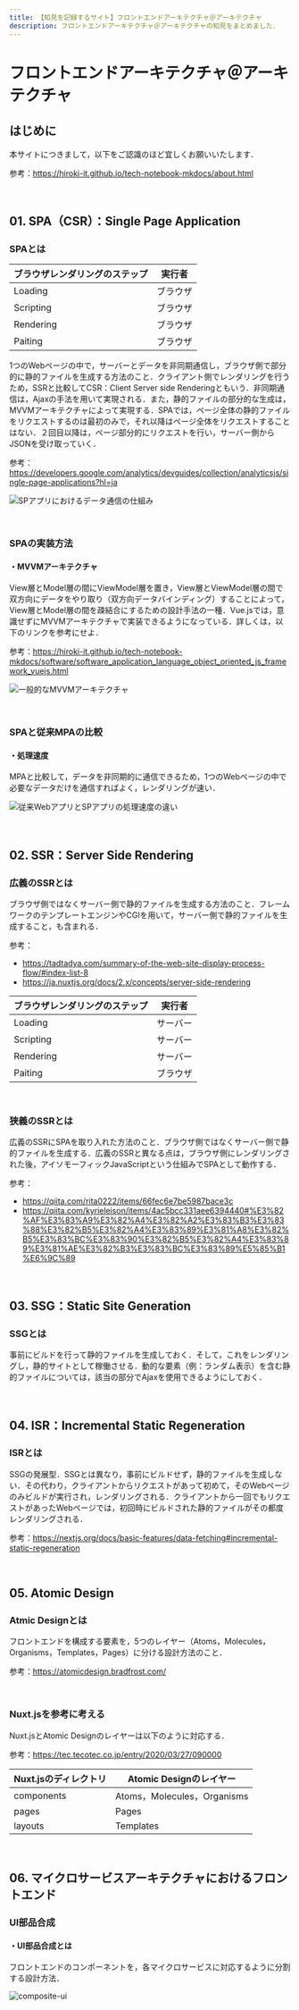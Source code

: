 ```yaml
---
title: 【知見を記録するサイト】フロントエンドアーキテクチャ＠アーキテクチャ
description: フロントエンドアーキテクチャ＠アーキテクチャの知見をまとめました．
---
```


#  フロントエンドアーキテクチャ＠アーキテクチャ

## はじめに

本サイトにつきまして，以下をご認識のほど宜しくお願いいたします．

参考：https://hiroki-it.github.io/tech-notebook-mkdocs/about.html

<br>

## 01. SPA（CSR）：Single Page Application

### SPAとは

| ブラウザレンダリングのステップ | 実行者   |
| ------------------------------ | -------- |
| Loading                        | ブラウザ |
| Scripting                      | ブラウザ |
| Rendering                      | ブラウザ |
| Paiting                        | ブラウザ |

1つのWebページの中で，サーバーとデータを非同期通信し，ブラウザ側で部分的に静的ファイルを生成する方法のこと．クライアント側でレンダリングを行うため，SSRと比較してCSR：Client Server side Renderingともいう．非同期通信は，Ajaxの手法を用いて実現される．また，静的ファイルの部分的な生成は，MVVMアーキテクチャによって実現する．SPAでは，ページ全体の静的ファイルをリクエストするのは最初のみで，それ以降はページ全体をリクエストすることはない．２回目以降は，ページ部分的にリクエストを行い，サーバー側からJSONを受け取っていく．

参考：https://developers.google.com/analytics/devguides/collection/analyticsjs/single-page-applications?hl=ja

![SPアプリにおけるデータ通信の仕組み](https://raw.githubusercontent.com/hiroki-it/tech-notebook/master/images/SPアプリにおけるデータ通信の仕組み.png)

<br>

### SPAの実装方法

#### ・MVVMアーキテクチャ

View層とModel層の間にViewModel層を置き，View層とViewModel層の間で双方向にデータをやり取り（双方向データバインディング）することによって，View層とModel層の間を疎結合にするための設計手法の一種．Vue.jsでは，意識せずにMVVMアーキテクチャで実装できるようになっている．詳しくは，以下のリンクを参考にせよ．

参考：https://hiroki-it.github.io/tech-notebook-mkdocs/software/software_application_language_object_oriented_js_framework_vuejs.html

![一般的なMVVMアーキテクチャ](https://raw.githubusercontent.com/hiroki-it/tech-notebook/master/images/一般的なMVVMアーキテクチャ.png)

<br>

### SPAと従来MPAの比較

#### ・処理速度

MPAと比較して，データを非同期的に通信できるため，1つのWebページの中で必要なデータだけを通信すればよく，レンダリングが速い．

![従来WebアプリとSPアプリの処理速度の違い](https://raw.githubusercontent.com/hiroki-it/tech-notebook/master/images/従来WebアプリとSPアプリの処理速度の違い.png)

<br>

## 02. SSR：Server Side Rendering

### 広義のSSRとは

ブラウザ側ではなくサーバー側で静的ファイルを生成する方法のこと．フレームワークのテンプレートエンジンやCGIを用いて，サーバー側で静的ファイルを生成すること，も含まれる．

参考：

- https://tadtadya.com/summary-of-the-web-site-display-process-flow/#index-list-8
- https://ja.nuxtjs.org/docs/2.x/concepts/server-side-rendering

| ブラウザレンダリングのステップ | 実行者   |
| ------------------------------ | -------- |
| Loading                        | サーバー   |
| Scripting                      | サーバー   |
| Rendering                      | サーバー   |
| Paiting                        | ブラウザ |

<br>

### 狭義のSSRとは

広義のSSRにSPAを取り入れた方法のこと．ブラウザ側ではなくサーバー側で静的ファイルを生成する．広義のSSRと異なる点は，ブラウザ側にレンダリングされた後，アイソモーフィックJavaScriptという仕組みでSPAとして動作する．

参考：

- https://qiita.com/rita0222/items/66fec6e7be5987bace3c
- https://qiita.com/kyrieleison/items/4ac5bcc331aee6394440#%E3%82%AF%E3%83%A9%E3%82%A4%E3%82%A2%E3%83%B3%E3%83%88%E3%82%B5%E3%82%A4%E3%83%89%E3%81%A8%E3%82%B5%E3%83%BC%E3%83%90%E3%82%B5%E3%82%A4%E3%83%89%E3%81%AE%E3%82%B3%E3%83%BC%E3%83%89%E5%85%B1%E6%9C%89<br>

<br>

## 03. SSG：Static Site Generation

### SSGとは

事前にビルドを行って静的ファイルを生成しておく．そして，これをレンダリングし，静的サイトとして稼働させる．動的な要素（例：ランダム表示）を含む静的ファイルについては，該当の部分でAjaxを使用できるようにしておく．

<br>

## 04. ISR：Incremental Static Regeneration

### ISRとは

SSGの発展型．SSGとは異なり，事前にビルドせず，静的ファイルを生成しない．その代わり，クライアントからリクエストがあって初めて，そのWebページのみビルドが実行され，レンダリングされる．クライアントから一回でもリクエストがあったWebページでは，初回時にビルドされた静的ファイルがその都度レンダリングされる．

参考：https://nextjs.org/docs/basic-features/data-fetching#incremental-static-regeneration

<br>

## 05. Atomic Design

### Atmic Designとは

フロントエンドを構成する要素を，5つのレイヤー（Atoms，Molecules，Organisms，Templates，Pages）に分ける設計方法のこと．

参考：https://atomicdesign.bradfrost.com/

<br>

### Nuxt.jsを参考に考える

Nuxt.jsとAtomic Designのレイヤーは以下のように対応する．

参考：https://tec.tecotec.co.jp/entry/2020/03/27/090000

| Nuxt.jsのディレクトリ | Atomic Designのレイヤー     |
| --------------------- | --------------------------- |
| components            | Atoms，Molecules，Organisms |
| pages                 | Pages                       |
| layouts               | Templates                   |

<br>

## 06. マイクロサービスアーキテクチャにおけるフロントエンド

### UI部品合成

#### ・UI部品合成とは

フロントエンドのコンポーネントを，各マイクロサービスに対応するように分割する設計方法．

![composite-ui](https://raw.githubusercontent.com/hiroki-it/tech-notebook/master/images/composite-ui.png)


